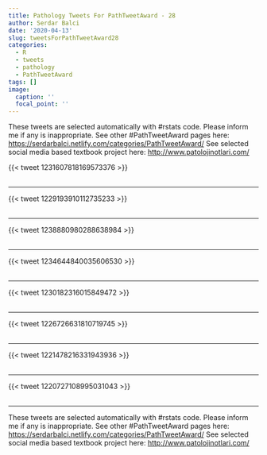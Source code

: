 ```yaml
---
title: Pathology Tweets For PathTweetAward - 28
author: Serdar Balci
date: '2020-04-13'
slug: tweetsForPathTweetAward28
categories:
  - R
  - tweets
  - pathology
  - PathTweetAward
tags: []
image:
  caption: ''
  focal_point: ''
---
```



These tweets are selected automatically with #rstats code. Please inform me if any is inappropriate.
See other #PathTweetAward pages here: https://serdarbalci.netlify.com/categories/PathTweetAward/ 
See selected social media based textbook project here: http://www.patolojinotlari.com/

{{< tweet 1231607818169573376 >}}
<br>
<br>
<hr>
{{< tweet 1229193910112735233 >}}
<br>
<br>
<hr>
{{< tweet 1238880980288638984 >}}
<br>
<br>
<hr>
{{< tweet 1234644840035606530 >}}
<br>
<br>
<hr>
{{< tweet 1230182316015849472 >}}
<br>
<br>
<hr>
{{< tweet 1226726631810719745 >}}
<br>
<br>
<hr>
{{< tweet 1221478216331943936 >}}
<br>
<br>
<hr>
{{< tweet 1220727108995031043 >}}
<br>
<br>
<hr>


These tweets are selected automatically with #rstats code. Please inform me if any is inappropriate.
See other #PathTweetAward pages here: https://serdarbalci.netlify.com/categories/PathTweetAward/ 
See selected social media based textbook project here: http://www.patolojinotlari.com/
